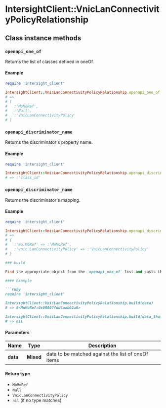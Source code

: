 # IntersightClient::VnicLanConnectivityPolicyRelationship

## Class instance methods

### `openapi_one_of`

Returns the list of classes defined in oneOf.

#### Example

```ruby
require 'intersight_client'

IntersightClient::VnicLanConnectivityPolicyRelationship.openapi_one_of
# =>
# [
#   :'MoMoRef',
#   :'Null',
#   :'VnicLanConnectivityPolicy'
# ]
```

### `openapi_discriminator_name`

Returns the discriminator's property name.

#### Example

```ruby
require 'intersight_client'

IntersightClient::VnicLanConnectivityPolicyRelationship.openapi_discriminator_name
# => :'class_id'
```

### `openapi_discriminator_name`

Returns the discriminator's mapping.

#### Example

```ruby
require 'intersight_client'

IntersightClient::VnicLanConnectivityPolicyRelationship.openapi_discriminator_mapping
# =>
# {
#   :'mo.MoRef' => :'MoMoRef',
#   :'vnic.LanConnectivityPolicy' => :'VnicLanConnectivityPolicy'
# }

### build

Find the appropriate object from the `openapi_one_of` list and casts the data into it.

#### Example

```ruby
require 'intersight_client'

IntersightClient::VnicLanConnectivityPolicyRelationship.build(data)
# => #<MoMoRef:0x00007fdd4aab02a0>

IntersightClient::VnicLanConnectivityPolicyRelationship.build(data_that_doesnt_match)
# => nil
```

#### Parameters

| Name | Type | Description |
| ---- | ---- | ----------- |
| **data** | **Mixed** | data to be matched against the list of oneOf items |

#### Return type

- `MoMoRef`
- `Null`
- `VnicLanConnectivityPolicy`
- `nil` (if no type matches)

